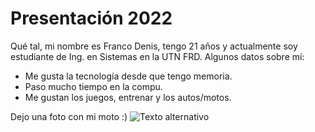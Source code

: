 # Presentación 2022
Qué tal, mi nombre es Franco Denis, tengo 21 años y actualmente soy estudiante de Ing. en Sistemas en la UTN FRD.
Algunos datos sobre mí:
- Me gusta la tecnología desde que tengo memoria.
- Paso mucho tiempo en la compu.
- Me gustan los juegos, entrenar y los autos/motos.

Dejo una foto con mi moto :)
![Texto alternativo](file:///C:/Users/franc/Desktop/yo.jpg "Título alternativo")
